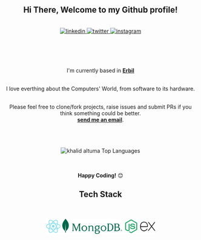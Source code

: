 
<div align="center">
<h2> Hi There, Welcome to my Github profile!</h2>
<br>
<a href="https://linkedin.com/in/khalid-altuma" target="_blank">
<img src=https://img.shields.io/badge/linkedin-%2300acee.svg?color=405DE6&style=for-the-badge&logo=linkedin&logoColor=white alt=linkedin style="margin-bottom: 5px;" />
</a>
<a href="https://twitter.com/khalid_altuma" target="_blank">
<img src=https://img.shields.io/badge/twitter-%2300acee.svg?color=1DA1F2&style=for-the-badge&logo=twitter&logoColor=white alt=twitter style="margin-bottom: 5px;" />
</a>
<a href="https://instagram.com/khalid_altuma" target="_blank">
<img src=https://img.shields.io/badge/instagram-%ff5851db.svg?color=C13584&style=for-the-badge&logo=instagram&logoColor=white alt=instagram style="margin-bottom: 5px;" />
</a>
<br />
<br />
<br />
<br />

<br />

I'm currently based in **[Erbil](https://www.google.com/maps/place/Erbil/@36.1974139,43.9389233,12z/data=!3m1!4b1!4m5!3m4!1s0x400722fe13443461:0x3e01d63391de79d1!8m2!3d36.190073!4d43.9930303)**

<br />
I love everthing about the Computers' World, from software to its hardware.
<br />
<br />

Please feel free to clone/fork projects, raise issues and submit PRs if you think something could be better.<br />
<a href="mailto:Khalid.a.tuma@gmail.com"><b>send me an email</b></a>.
<br />
<br />


<br />
<br />
<img src="https://github-readme-stats.vercel.app/api/top-langs/?username=khalid-altuma&layout=compact&theme=dark&bg_color=0A0A0A" alt="khalid altuma Top Languages"/>
<br />
<br />
<br />

**Happy Coding!** 😊

</div>

<div align="center">

## Tech Stack

<br />
<br />
<a margin="10" href="https://reactjs.org" target="_blank"><img margin="10px" height="40" src="https://github.com/khalid-altuma/khalid-altuma/blob/main/icons/icons8-react-native-48.png" alt="react"></a>
<a margin="10" href="https://www.mongodb.com" target="_blank"><img margin="10px" height="40" src="https://github.com/khalid-altuma/khalid-altuma/blob/main/icons/MongoDB_Fores-Green.svg" alt="MongoDB"></a>
<a margin="10" href="https://www.nodejs.org" target="_blank"><img margin="10px" height="40" src="https://github.com/khalid-altuma/khalid-altuma/blob/main/icons/icons8-node-js.svg" alt="Nodejs"></a>
<a margin="10" href="https://www.expressjs.com" target="_blank"><img margin="10px" height="40" src="https://github.com/khalid-altuma/khalid-altuma/blob/main/icons/icons8-express-js.svg" alt="express js"></a>
<br />
<br />

</div>
<br />
<br />
<br />
